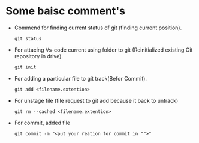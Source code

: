 # Some baisc comment's
- Commend for finding current status of git (finding current position).

      git status

- For attacing Vs-code current using folder to git (Reinitialized existing Git repository in drive).

      git init

- For adding a particular file to git track(Befor Commit).

      git add <filename.extention>

- For unstage file (file request to git add because it back to untrack)

      git rm --cached <filename.extention>

- For commit, added file 

      git commit -m "<put your reation for commit in "">"
